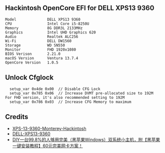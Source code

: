 ## Hackintosh OpenCore EFI for DELL XPS13 9360
```
Model              DELL XPS13 9360
CPU                Intel Core i5-8250U
Memory             8G DDR3L 2133MHz
Graphics           Intel UHD Graphics 620
Audio              Realtek ALC256
Wi-Fi              DELL DW1560
Storage            WD SN550
Monitor            FHD 1920x1080
BIOS Verison       2.21.0
macOS Version      Ventura 13.7.4
OpenCore Version   1.0.5
```



## Unlock Cfglock

```
  setup_var 0x4de 0x00  // Disable CFG Lock
  setup_var 0x785 0x06  // Increase DVMT pre-allocated size to 192M For FHD version, it's also recommended setting to 192M
  setup_var 0x786 0x03  // Increase CFG Memory to maximum
```



## Credits

- [XPS-13-9360-Monterey-Hackintosh](https://github.com/danikpanik/XPS-13-9360-Monterey-Hackintosh)
- [DELL-XPS13-9360](https://github.com/SummerEmber/DELL-XPS13-9360)
- [DIY一台99.8%的人够用完美（黑苹果Windows）双系统小主机，附【黑苹果一键安装教程】60元完美网卡方案！](https://www.youtube.com/watch?v=DSxc5-kd3Uw)
